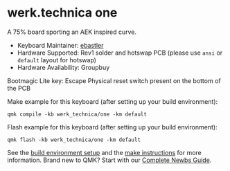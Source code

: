 # werk.technica one

A 75% board sporting an AEK inspired curve.

* Keyboard Maintainer: [ebastler](https://github.com/ebastler)
* Hardware Supported: Rev1 solder and hotswap PCB (please use `ansi` or `default` layout for hotswap)
* Hardware Availability: Groupbuy

Bootmagic Lite key: Escape
Physical reset switch present on the bottom of the PCB

Make example for this keyboard (after setting up your build environment):

    qmk compile -kb werk_technica/one -km default

Flash example for this keyboard (after setting up your build environment):

    qmk flash -kb werk_technica/one -km default

See the [build environment setup](https://docs.qmk.fm/#/getting_started_build_tools) and the [make instructions](https://docs.qmk.fm/#/getting_started_make_guide) for more information. Brand new to QMK? Start with our [Complete Newbs Guide](https://docs.qmk.fm/#/newbs).